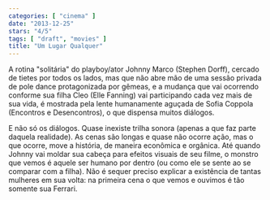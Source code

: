 ```yaml
---
categories: [ "cinema" ]
date: "2013-12-25"
stars: "4/5"
tags: [ "draft", "movies" ]
title: "Um Lugar Qualquer"
---
```

A rotina "solitária" do playboy/ator Johnny Marco (Stephen Dorff),
cercado de tietes por todos os lados, mas que não abre mão de uma
sessão privada de pole dance protagonizada por gêmeas, e a mudança que
vai ocorrendo conforme sua filha Cleo (Elle Fanning) vai participando cada
vez mais de sua vida, é mostrada pela lente humanamente aguçada de Sofia
Coppola (Encontros e Desencontros), o que dispensa muitos diálogos.

E não só os diálogos. Quase inexiste trilha sonora (apenas a que
faz parte daquela realidade). As cenas são longas e quase não ocorre
ação, mas o que ocorre, move a história, de maneira econômica e
orgânica. Até quando Johnny vai moldar sua cabeça para efeitos visuais
de seu filme, o monstro que vemos é aquele ser humano por dentro (ou
como ele se sente ao se comparar com a filha). Não é sequer preciso
explicar a existência de tantas mulheres em sua volta: na primeira cena
o que vemos e ouvimos é tão somente sua Ferrari.
